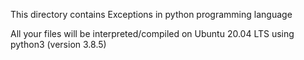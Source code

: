 This directory contains Exceptions in python programming language

All your files will be interpreted/compiled on Ubuntu 20.04 LTS using python3 (version 3.8.5)
